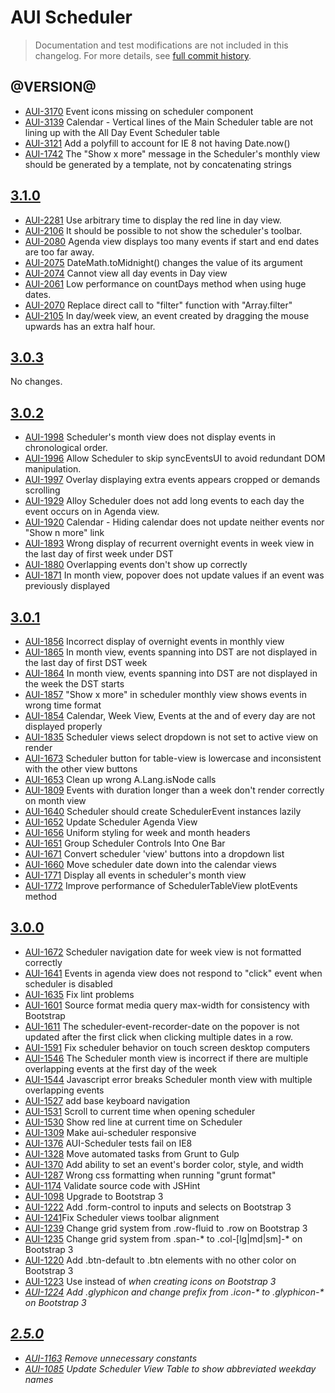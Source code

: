 # AUI Scheduler

> Documentation and test modifications are not included in this changelog. For more details, see [full commit history](https://github.com/liferay/alloy-ui/commits/master/src/aui-scheduler).

## @VERSION@

* [AUI-3170](https://issues.liferay.com/browse/AUI-3170) Event icons missing on scheduler component
* [AUI-3139](https://issues.liferay.com/browse/AUI-3139) Calendar - Vertical lines of the Main Scheduler table are not lining up with the All Day Event Scheduler table
* [AUI-3121](https://issues.liferay.com/browse/AUI-3121) Add a polyfill to account for IE 8 not having Date.now()
* [AUI-1742](https://issues.liferay.com/browse/AUI-1742) The "Show x more" message in the Scheduler's monthly view should be generated by a template, not by concatenating strings

## [3.1.0](https://github.com/liferay/alloy-ui/releases/tag/3.1.0)

* [AUI-2281](https://issues.liferay.com/browse/AUI-2106) Use arbitrary time to display the red line in day view.
* [AUI-2106](https://issues.liferay.com/browse/AUI-2106) It should be possible to not show the scheduler's toolbar.
* [AUI-2080](https://issues.liferay.com/browse/AUI-2080) Agenda view displays too many events if start and end dates are too far away.
* [AUI-2075](https://issues.liferay.com/browse/AUI-2075) DateMath.toMidnight() changes the value of its argument
* [AUI-2074](https://issues.liferay.com/browse/AUI-2074) Cannot view all day events in Day view
* [AUI-2061](https://issues.liferay.com/browse/AUI-2061) Low performance on countDays method when using huge dates.
* [AUI-2070](https://issues.liferay.com/browse/AUI-2070) Replace direct call to "filter" function with "Array.filter"
* [AUI-2105](https://issues.liferay.com/browse/AUI-2105) In day/week view, an event created by dragging the mouse upwards has an extra half hour.

## [3.0.3](https://github.com/liferay/alloy-ui/releases/tag/3.0.3)

No changes.

## [3.0.2](https://github.com/liferay/alloy-ui/releases/tag/3.0.2)

* [AUI-1998](https://issues.liferay.com/browse/AUI-1998) Scheduler's month view does not display events in chronological order.
* [AUI-1996](https://issues.liferay.com/browse/AUI-1996) Allow Scheduler to skip syncEventsUI to avoid redundant DOM manipulation.
* [AUI-1997](https://issues.liferay.com/browse/AUI-1997) Overlay displaying extra events appears cropped or demands scrolling
* [AUI-1929](https://issues.liferay.com/browse/AUI-1929) Alloy Scheduler does not add long events to each day the event occurs on in Agenda view.
* [AUI-1920](https://issues.liferay.com/browse/AUI-1920) Calendar - Hiding calendar does not update neither events nor "Show n more" link
* [AUI-1893](https://issues.liferay.com/browse/AUI-1893) Wrong display of recurrent overnight events in week view in the last day of first week under DST
* [AUI-1880](https://issues.liferay.com/browse/AUI-1880) Overlapping events don't show up correctly
* [AUI-1871](https://issues.liferay.com/browse/AUI-1871) In month view, popover does not update values if an event was previously displayed

## [3.0.1](https://github.com/liferay/alloy-ui/releases/tag/3.0.1)

* [AUI-1856](https://issues.liferay.com/browse/AUI-1856) Incorrect display of overnight events in monthly view
* [AUI-1865](https://issues.liferay.com/browse/AUI-1865) In month view, events spanning into DST are not displayed in the last day of first DST week
* [AUI-1864](https://issues.liferay.com/browse/AUI-1864) In month view, events spanning into DST are not displayed in the week the DST starts
* [AUI-1857](https://issues.liferay.com/browse/AUI-1857) "Show x more" in scheduler monthly view shows events in wrong time format
* [AUI-1854](https://issues.liferay.com/browse/AUI-1854) Calendar, Week View, Events at the and of every day are not displayed properly
* [AUI-1835](https://issues.liferay.com/browse/AUI-1835) Scheduler views select dropdown is not set to active view on render
* [AUI-1673](https://issues.liferay.com/browse/AUI-1673) Scheduler button for table-view is lowercase and inconsistent with the other view buttons
* [AUI-1653](https://issues.liferay.com/browse/AUI-1653) Clean up wrong A.Lang.isNode calls
* [AUI-1809](https://issues.liferay.com/browse/AUI-1809) Events with duration longer than a week don't render correctly on month view
* [AUI-1640](https://issues.liferay.com/browse/AUI-1640) Scheduler should create SchedulerEvent instances lazily
* [AUI-1652](https://issues.liferay.com/browse/AUI-1652) Update Scheduler Agenda View
* [AUI-1656](https://issues.liferay.com/browse/AUI-1656) Uniform styling for week and month headers
* [AUI-1651](https://issues.liferay.com/browse/AUI-1651) Group Scheduler Controls Into One Bar
* [AUI-1671](https://issues.liferay.com/browse/AUI-1671) Convert scheduler 'view' buttons into a dropdown list
* [AUI-1660](https://issues.liferay.com/browse/AUI-1660) Move scheduler date down into the calendar views
* [AUI-1771](https://issues.liferay.com/browse/AUI-1771) Display all events in scheduler's month view
* [AUI-1772](https://issues.liferay.com/browse/AUI-1772) Improve performance of SchedulerTableView plotEvents method

## [3.0.0](https://github.com/liferay/alloy-ui/releases/tag/3.0.0)

* [AUI-1672](https://issues.liferay.com/browse/AUI-1672) Scheduler navigation date for week view is not formatted correctly
* [AUI-1641](https://issues.liferay.com/browse/AUI-1641) Events in agenda view does not respond to "click" event when scheduler is disabled
* [AUI-1635](https://issues.liferay.com/browse/AUI-1635) Fix lint problems
* [AUI-1601](https://issues.liferay.com/browse/AUI-1601) Source format media query max-width for consistency with Bootstrap
* [AUI-1611](https://issues.liferay.com/browse/AUI-1611) The scheduler-event-recorder-date on the popover is not updated after the first click when clicking multiple dates in a row.
* [AUI-1591](https://issues.liferay.com/browse/AUI-1591) Fix scheduler behavior on touch screen desktop computers
* [AUI-1546](https://issues.liferay.com/browse/AUI-1546) The Scheduler month view is incorrect if there are multiple overlapping events at the first day of the week
* [AUI-1544](https://issues.liferay.com/browse/AUI-1544) Javascript error breaks Scheduler month view with multiple overlapping events
* [AUI-1527](https://issues.liferay.com/browse/AUI-1527) add base keyboard navigation
* [AUI-1531](https://issues.liferay.com/browse/AUI-1531) Scroll to current time when opening scheduler
* [AUI-1530](https://issues.liferay.com/browse/AUI-1530) Show red line at current time on Scheduler
* [AUI-1309](https://issues.liferay.com/browse/AUI-1309) Make aui-scheduler responsive
* [AUI-1376](https://issues.liferay.com/browse/AUI-1376) AUI-Scheduler tests fail on IE8
* [AUI-1328](https://issues.liferay.com/browse/AUI-1328) Move automated tasks from Grunt to Gulp
* [AUI-1370](https://issues.liferay.com/browse/AUI-1370) Add ability to set an event's border color, style, and width
* [AUI-1287](https://issues.liferay.com/browse/AUI-1287) Wrong css formatting when running "grunt format"
* [AUI-1174](https://issues.liferay.com/browse/AUI-1174) Validate source code with JSHint
* [AUI-1098](https://issues.liferay.com/browse/AUI-1098) Upgrade to Bootstrap 3
* [AUI-1222](https://issues.liferay.com/browse/AUI-1222) Add .form-control to inputs and selects on Bootstrap 3
* [AUI-1241](https://issues.liferay.com/browse/AUI-1241)Fix Scheduler views toolbar alignment
* [AUI-1239](https://issues.liferay.com/browse/AUI-1239) Change grid system from .row-fluid to .row on Bootstrap 3
* [AUI-1235](https://issues.liferay.com/browse/AUI-1235) Change grid system from .span-* to .col-[lg|md|sm]-* on Bootstrap 3
* [AUI-1220](https://issues.liferay.com/browse/AUI-1220) Add .btn-default to .btn elements with no other color on Bootstrap 3
* [AUI-1223](https://issues.liferay.com/browse/AUI-1223) Use <span> instead of <i> when creating icons on Bootstrap 3
* [AUI-1224](https://issues.liferay.com/browse/AUI-1224) Add .glyphicon and change prefix from .icon-* to .glyphicon-* on Bootstrap 3

## [2.5.0](https://github.com/liferay/alloy-ui/releases/tag/2.5.0)

* [AUI-1163](https://issues.liferay.com/browse/AUI-1163) Remove unnecessary constants
* [AUI-1085](https://issues.liferay.com/browse/AUI-1085) Update Scheduler View Table to show abbreviated weekday names